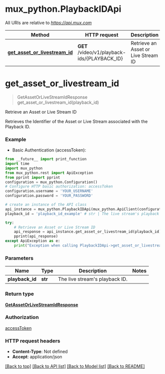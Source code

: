 # mux_python.PlaybackIDApi

All URIs are relative to *https://api.mux.com*

Method | HTTP request | Description
------------- | ------------- | -------------
[**get_asset_or_livestream_id**](PlaybackIDApi.md#get_asset_or_livestream_id) | **GET** /video/v1/playback-ids/{PLAYBACK_ID} | Retrieve an Asset or Live Stream ID


# **get_asset_or_livestream_id**
> GetAssetOrLiveStreamIdResponse get_asset_or_livestream_id(playback_id)

Retrieve an Asset or Live Stream ID

Retrieves the Identifier of the Asset or Live Stream associated with the Playback ID. 

### Example

* Basic Authentication (accessToken): 
```python
from __future__ import print_function
import time
import mux_python
from mux_python.rest import ApiException
from pprint import pprint
configuration = mux_python.Configuration()
# Configure HTTP basic authorization: accessToken
configuration.username = 'YOUR_USERNAME'
configuration.password = 'YOUR_PASSWORD'

# create an instance of the API class
api_instance = mux_python.PlaybackIDApi(mux_python.ApiClient(configuration))
playback_id = 'playback_id_example' # str | The live stream's playback ID.

try:
    # Retrieve an Asset or Live Stream ID
    api_response = api_instance.get_asset_or_livestream_id(playback_id)
    pprint(api_response)
except ApiException as e:
    print("Exception when calling PlaybackIDApi->get_asset_or_livestream_id: %s\n" % e)
```

### Parameters

Name | Type | Description  | Notes
------------- | ------------- | ------------- | -------------
 **playback_id** | **str**| The live stream&#39;s playback ID. | 

### Return type

[**GetAssetOrLiveStreamIdResponse**](GetAssetOrLiveStreamIdResponse.md)

### Authorization

[accessToken](../README.md#accessToken)

### HTTP request headers

 - **Content-Type**: Not defined
 - **Accept**: application/json

[[Back to top]](#) [[Back to API list]](../README.md#documentation-for-api-endpoints) [[Back to Model list]](../README.md#documentation-for-models) [[Back to README]](../README.md)

